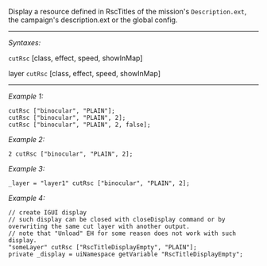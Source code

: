 Display a resource defined in RscTitles of the mission's `Description.ext`, the campaign's description.ext or the global config.


---
*Syntaxes:*

`cutRsc` [class, effect, speed, showInMap]

layer `cutRsc` [class, effect, speed, showInMap]

---
*Example 1:*

```sqf
cutRsc ["binocular", "PLAIN"];
cutRsc ["binocular", "PLAIN", 2];
cutRsc ["binocular", "PLAIN", 2, false];
```

*Example 2:*

```sqf
2 cutRsc ["binocular", "PLAIN", 2];
```

*Example 3:*

```sqf
_layer = "layer1" cutRsc ["binocular", "PLAIN", 2];
```

*Example 4:*

```sqf
// create IGUI display
// such display can be closed with closeDisplay command or by overwriting the same cut layer with another output.
// note that "Unload" EH for some reason does not work with such display.
"someLayer" cutRsc ["RscTitleDisplayEmpty", "PLAIN"];
private _display = uiNamespace getVariable "RscTitleDisplayEmpty";
```